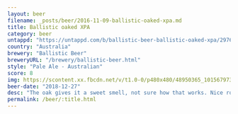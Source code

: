 ```yaml
---
layout: beer
filename: _posts/beer/2016-11-09-ballistic-oaked-xpa.md
title: Ballistic oaked XPA
category: beer
untappd: "https://untappd.com/b/ballistic-beer-ballistic-oaked-xpa/2976257"
country: "Australia"
brewery: "Ballistic Beer"
breweryURL: "/brewery/ballistic-beer.html"
style: "Pale Ale - Australian"
score: 8
img: https://scontent.xx.fbcdn.net/v/t1.0-0/p480x480/48950365_10156797308593745_7180867706080460800_n.jpg?_nc_cat=110&_nc_ht=scontent.xx&oh=3b82292411c2b7c365ecd203937a9137&oe=5D726AC0
beer-date: "2018-12-27"
desc: "The oak gives it a sweet smell, not sure how that works. Nice roundness and sits well as an XPA. Easy drinking with no harshness"
permalink: /beer/:title.html
---
```

